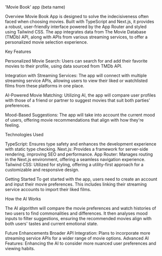 'Movie Book' app (beta name)

Overview Movie Book App is designed to solve the indecisiveness often faced when choosing movies. Built with TypeScript and Next.js, it provides a robust, user-friendly interface powered by the App Router and styled using Tailwind CSS. The app integrates data from The Movie Database (TMDb) API, along with APIs from various streaming services, to offer a personalized movie selection experience.

Key Features

Personalized Movie Search: Users can search for and add their favorite movies to their profile, using data sourced from TMDb API.

Integration with Streaming Services: The app will connect with multiple streaming service APIs, allowing users to view their liked or watchlisted films from these platforms in one place.

AI-Powered Movie Matching: Utilizing AI, the app will compare user profiles with those of a friend or partner to suggest movies that suit both parties' preferences.

Mood-Based Suggestions: The app will take into account the current mood of users, offering movie recommendations that align with how they're feeling.

Technologies Used

TypeScript: Ensures type safety and enhances the development experience with static type checking. Next.js: Provides a framework for server-side rendering, improving SEO and performance. App Router: Manages routing in the Next.js environment, offering a seamless navigation experience. Tailwind CSS: Utilized for styling, offering a utility-first approach for a customizable and responsive design.

Getting Started To get started with the app, users need to create an account and input their movie preferences. This includes linking their streaming service accounts to import their liked films.

How the AI Works

The AI algorithm will compare the movie preferences and watch histories of two users to find commonalities and differences. It then analyses mood inputs to filter suggestions, ensuring the recommended movies align with both users' tastes and current emotional state.

Future Enhancements Broader API Integration: Plans to incorporate more streaming service APIs for a wider range of movie options. Advanced AI Features: Enhancing the AI to consider more nuanced user preferences and viewing habits.
